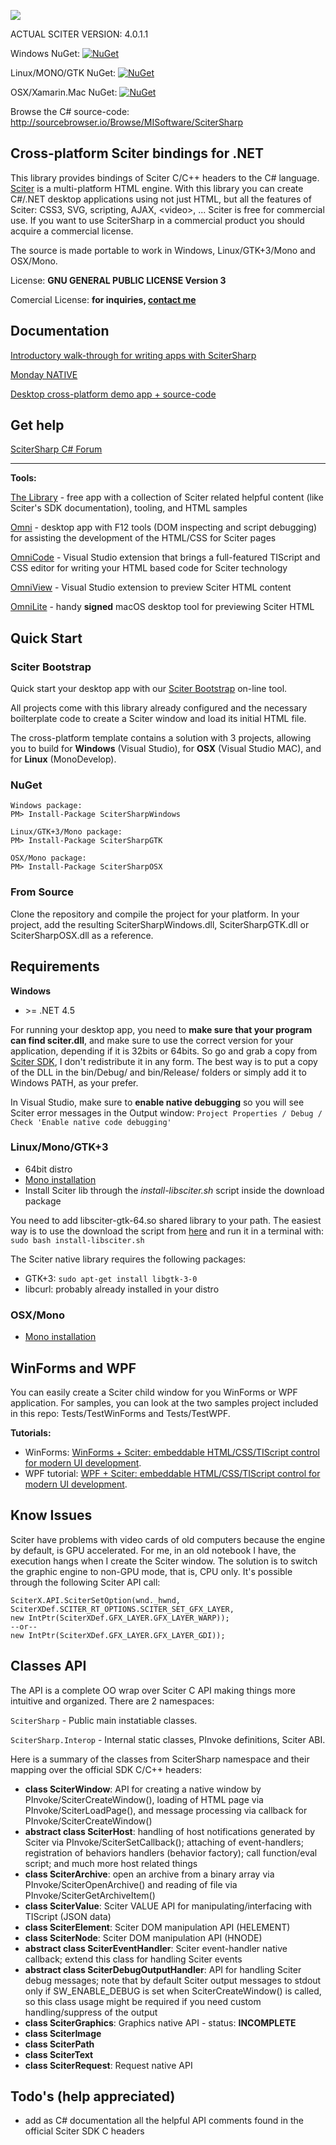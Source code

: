 ![](http://misoftware.rs/Content/BlogCDN/csharp-bindings.png)

ACTUAL SCITER VERSION: 4.0.1.1

Windows NuGet: [![NuGet](https://img.shields.io/badge/dynamic/json.svg?label=nuget&url=https%3A%2F%2Fraw.githubusercontent.com%2FMISoftware%2FSciterSharp%2Fmaster%2FSciterSharp%2Fversion.json&query=%24.version&colorB=3085C0)](https://www.nuget.org/packages/SciterSharpWindows/)

Linux/MONO/GTK NuGet: [![NuGet](https://img.shields.io/badge/dynamic/json.svg?label=nuget&url=https%3A%2F%2Fraw.githubusercontent.com%2FMISoftware%2FSciterSharp%2Fmaster%2FSciterSharp%2Fversion.json&query=%24.version&colorB=3085C0)](https://www.nuget.org/packages/SciterSharpGTK/)

OSX/Xamarin.Mac NuGet: [![NuGet](https://img.shields.io/badge/dynamic/json.svg?label=nuget&url=https%3A%2F%2Fraw.githubusercontent.com%2FMISoftware%2FSciterSharp%2Fmaster%2FSciterSharp%2Fversion.json&query=%24.version&colorB=3085C0)](https://www.nuget.org/packages/SciterSharpOSX/)

Browse the C# source-code: http://sourcebrowser.io/Browse/MISoftware/SciterSharp

## Cross-platform Sciter bindings for .NET

This library provides bindings of Sciter C/C++ headers to the C# language. [Sciter](http://sciter.com/download/) is a multi-platform HTML engine. With this library you can create C#/.NET desktop applications using not just HTML, but all the features of Sciter: CSS3, SVG, scripting, AJAX, &lt;video&gt;, ... Sciter is free for commercial use. If you want to use SciterSharp in a commercial product you should acquire a commercial license.

The source is made portable to work in Windows, Linux/GTK+3/Mono and OSX/Mono.

License: **GNU GENERAL PUBLIC LICENSE Version 3**

Comercial License: **for inquiries, [contact me](mailto:ramon@misoftware.rs)**

## Documentation

[Introductory walk-through for writing apps with SciterSharp](http://www.codeproject.com/Articles/1057199/Sciter-HTML-Csharp-based-desktop-apps-walkthrough)

[Monday NATIVE]()

[Desktop cross-platform demo app + source-code](https://github.com/midiway/OctoDeskdex)

## Get help

[SciterSharp C# Forum](http://sciter.com/forums/forum/scitersharp-c/)

---

**Tools:**

[The Library](http://misoftware.rs/Home/Post/TheLibrary) - free app with a collection of Sciter related helpful content (like Sciter's SDK documentation), tooling, and HTML samples

[Omni](http://misoftware.rs/Omni) - desktop app with F12 tools (DOM inspecting and script debugging) for assisting the development of the HTML/CSS for Sciter pages

[OmniCode](http://misoftware.rs/OmniCode) - Visual Studio extension that brings a full-featured TIScript and CSS editor for writing your HTML based code for Sciter technology

[OmniView](http://misoftware.rs/Home/Post/OmniView) - Visual Studio extension to preview Sciter HTML content

[OmniLite](http://misoftware.rs/Home/Post/OmniLite) - handy **signed** macOS desktop tool for previewing Sciter HTML

## Quick Start

### Sciter Bootstrap

Quick start your desktop app with our [Sciter Bootstrap](http://misoftware.rs/Bootstrap) on-line tool.

All projects come with this library already configured and the necessary boilterplate code to create a Sciter window and load its initial HTML file.

The cross-platform template contains a solution with 3 projects, allowing you to build for **Windows** (Visual Studio), for **OSX** (Visual Studio MAC), and for **Linux** (MonoDevelop).

### NuGet

```
Windows package:
PM> Install-Package SciterSharpWindows

Linux/GTK+3/Mono package:
PM> Install-Package SciterSharpGTK

OSX/Mono package:
PM> Install-Package SciterSharpOSX
```

### From Source

Clone the repository and compile the project for your platform. In your project, add the resulting SciterSharpWindows.dll, SciterSharpGTK.dll or SciterSharpOSX.dll as a reference.

## Requirements

**Windows**

- &gt;= .NET 4.5

For running your desktop app, you need to **make sure that your program can find sciter.dll**, and make sure to use the correct version for your application, depending if it is 32bits or 64bits. So go and grab a copy from [Sciter SDK](http://sciter.com/sdk/sciter-sdk-3.zip), I don't redistribute it in any form. The best way is to put a copy of the DLL in the bin/Debug/ and bin/Release/ folders or simply add it to Windows PATH, as your prefer.

In Visual Studio, make sure to **enable native debugging** so you will see Sciter error messages in the Output window: ```Project Properties / Debug / Check 'Enable native code debugging'```
 
### Linux/Mono/GTK+3

- 64bit distro
- [Mono installation](http://www.mono-project.com/docs/getting-started/install/linux/)
- Install Sciter lib through the *install-libsciter.sh* script inside the download package

You need to add libsciter-gtk-64.so shared library to your path. The easiest way is to use the download the script from [here](https://raw.githubusercontent.com/midiway/SciterBootstrap-CSharp/TemplateMultiPlatform/install-libsciter.sh) and run it in a terminal with: ```sudo bash install-libsciter.sh```

The Sciter native library requires the following packages:

- GTK+3: ```sudo apt-get install libgtk-3-0```
- libcurl: probably already installed in your distro

### OSX/Mono

- [Mono installation](http://www.mono-project.com/docs/getting-started/install/mac/)

## WinForms and WPF

You can easily create a Sciter child window for you WinForms or WPF application. For samples, you can look at the two samples project included in this repo: Tests/TestWinForms and Tests/TestWPF.

**Tutorials:**

- WinForms: [WinForms + Sciter: embeddable HTML/CSS/TIScript control for modern UI development](https://www.codeproject.com/Articles/1162179/WinForms-plusSciter-embeddable-HTML-CSS-TIScript-c).
- WPF tutorial: [WPF + Sciter: embeddable HTML/CSS/TIScript control for modern UI development](https://www.codeproject.com/Articles/1166329/WPF-plus-Sciter-Embeddable-HTML-CSS-TIScript-Contr).


## Know Issues

Sciter have problems with video cards of old computers because the engine by default, is GPU accelerated. For me, in an old notebook I have, the execution hangs when I create the Sciter window. The solution is to switch the graphic engine to non-GPU mode, that is, CPU only. It's possible through the following Sciter API call:

```
SciterX.API.SciterSetOption(wnd._hwnd, SciterXDef.SCITER_RT_OPTIONS.SCITER_SET_GFX_LAYER,
new IntPtr(SciterXDef.GFX_LAYER.GFX_LAYER_WARP));
--or--
new IntPtr(SciterXDef.GFX_LAYER.GFX_LAYER_GDI));
```

## Classes API

The API is a complete OO wrap over Sciter C API making things more intuitive and organized.
There are 2 namespaces:

```SciterSharp``` - Public main instatiable classes.

```SciterSharp.Interop``` - Internal static classes, PInvoke definitions, Sciter ABI.

Here is a summary of the classes from SciterSharp namespace and their mapping over the official SDK C/C++ headers:

- **class SciterWindow**: API for creating a native window by PInvoke/SciterCreateWindow(), loading of HTML page via PInvoke/SciterLoadPage(), and message processing via callback for PInvoke/SciterCreateWindow()
- **abstract class SciterHost**: handling of host notifications generated by Sciter via PInvoke/SciterSetCallback(); attaching of event-handlers; registration of behaviors handlers (behavior factory); call function/eval script; and much more host related things
- **class SciterArchive**: open an archive from a binary array via PInvoke/SciterOpenArchive() and reading of file via PInvoke/SciterGetArchiveItem()
- **class SciterValue**: Sciter VALUE API for manipulating/interfacing with TIScript (JSON data)
- **class SciterElement**: Sciter DOM manipulation API (HELEMENT)
- **class SciterNode**: Sciter DOM manipulation API (HNODE)
- **abstract class SciterEventHandler**: Sciter event-handler native callback; extend this class for handling Sciter events
- **abstract class SciterDebugOutputHandler**: API for handling Sciter debug messages; note that by default Sciter output messages to stdout only if SW_ENABLE_DEBUG is set when SciterCreateWindow() is called, so this class usage might be required if you need custom handling/suppress of the output
- **class SciterGraphics**: Graphics native API - status: **INCOMPLETE**
- **class SciterImage**
- **class SciterPath**
- **class SciterText**
- **class SciterRequest**: Request native API

## Todo's (help appreciated) 

- add as C# documentation all the helpful API comments found in the official Sciter SDK C headers
